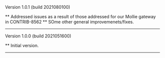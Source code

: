 Version 1.0.1 (build 2021080100)

** Addressed issues as a result of those addressed for our Mollie gateway in CONTRIB-8562
** SOme other general improvemenets/fixes.

-----

Version 1.0.0 (build 2021051600)

** Initial version.

-----
